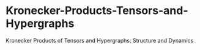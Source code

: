 # Kronecker-Products-Tensors-and-Hypergraphs
Kronecker Products of Tensors and Hypergraphs: Structure and Dynamics
